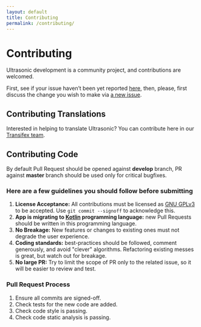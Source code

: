 ```yaml
---
layout: default
title: Contributing
permalink: /contributing/
---
```


# Contributing

Ultrasonic development is a community project, and contributions are welcomed.

First, see if your issue haven’t been yet reported [here](https://github.com/ultrasonic/ultrasonic/issues),
then, please, first discuss the change you wish to make via [a new issue](https://github.com/ultrasonic/ultrasonic/issues/new).

## Contributing Translations

Interested in helping to translate Ultrasonic? You can contribute here in
our [Transifex team](https://www.transifex.com/ultrasonic/ultrasonic/).

## Contributing Code

By default Pull Request should be opened against **develop** branch, PR against **master** branch should be used only
 for critical bugfixes.

### Here are a few guidelines you should follow before submitting

1. **License Acceptance:** All contributions must be licensed as [GNU GPLv3](LICENSE) to be accepted.
Use `git commit --signoff` to acknowledge this.
2. **App is migrating to [Kotlin](https://kotlinlang.org/) programming language:** new Pull Requests
should be written in this programming language.
3. **No Breakage:** New features or changes to existing ones must not degrade the user experience.
4. **Coding standards:** best-practices should be followed, comment generously, and avoid "clever" algorithms.
Refactoring existing messes is great, but watch out for breakage.
5. **No large PR:** Try to limit the scope of PR only to the related issue, so it will be easier to review
and test.

### Pull Request Process

1. Ensure all commits are signed-off.
2. Check tests for the new code are added.
3. Check code style is passing.
4. Check code static analysis is passing.
